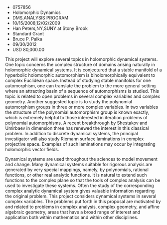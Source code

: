 
* 0757856
* Holomorphic Dynamics
* DMS,ANALYSIS PROGRAM
* 10/15/2008,12/02/2009
* Han Peters,NY,SUNY at Stony Brook
* Standard Grant
* Bruce P. Palka
* 09/30/2012
* USD 80,000.00

This project will explore several topics in holomorphic dynamical systems. One
topic concerns the complex structure of domains arising naturally in holomorphic
dynamical systems. It is conjectured that a stable manifold of a hyperbolic
holomorphic automorphism is biholomorphically equivalent to complex Euclidean
space. Instead of studying stable manifolds for one automorphism, one can
translate the problem to the more general setting where an attracting basin of a
sequence of automorphisms is studied. This topic is related to open problems in
several complex variables and complex geometry. Another suggested topic is to
study the polynomial automorphism groups in three or more complex variables. In
two variables the structure of the polynomial automorphism group is known
exactly, which is extremely helpful to those interested in iteration problems of
polynomial automorphisms. A recent breakthrough by Shestakov and Umirbaev in
dimension three has renewed the interest in this classical problem. In addition
to discrete dynamical systems, the principal investigator will also study
Riemann surface laminations in complex projective space. Examples of such
laminations may occur by integrating holomorphic vector fields.

Dynamical systems are used throughout the sciences to model movement and change.
Many dynamical systems suitable for rigorous analysis are generated by very
special mappings, namely, by polynomials, rational functions, or other real
analytic functions. It is natural to extend such functions to the complex plane
so that the tools of complex analysis can be used to investigate these systems.
Often the study of the corresponding complex analytic dynamical system gives
valuable information regarding the original problem. This project considers
dynamical systems in several complex variables. The problems put forth in this
proposal are motivated by and related to problems in complex analysis, complex
geometry, and affine algebraic geometry, areas that have a broad range of
interest and application both within mathematics and within other disciplines.
